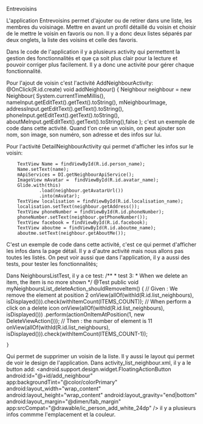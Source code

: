 ﻿Entrevoisins

L'application Entrevoisins permet d'ajouter ou de retirer dans une liste, les membres du voisinage. 
Mettre en avant un profil détaillé du voisin et choisir de le mettre le voisin en favoris ou non.
Il y a donc deux listes  séparés par deux onglets, la liste des voisins et celle des favoris.

Dans le code de l'application il y a plusieurs activity qui permettent la gestion des fonctionnalités
 et que ça soit plus clair pour la lecture et pouvoir corriger plus facilement.
Il y a donc une activité pour gérer chaque fonctionnalité.

Pour l'ajout de voisin c'est l'activité AddNeighbourActivity:
 @OnClick(R.id.create)
    void addNeighbour() {
        Neighbour neighbour = new Neighbour(
                System.currentTimeMillis(),
                nameInput.getEditText().getText().toString(),
                mNeighbourImage,
                addressInput.getEditText().getText().toString(),
                phoneInput.getEditText().getText().toString(),
                aboutMeInput.getEditText().getText().toString(),false
        );
c'est un exemple de code dans cette activité. Quand t'on crée un voisin,
on peut ajouter son nom, son image, son numéro, son adresse et des infos sur lui.

Pour l'activité DetailNeighbourActivity qui permet d'afficher les infos sur le voisin:

        TextView Name = findViewById(R.id.person_name);
        Name.setText(name);
        mApiServices = DI.getNeighbourApiService();
        ImageView mAvatar =  findViewById(R.id.avatar_name);
        Glide.with(this)
                .load(neighbour.getAvatarUrl())
                .into(mAvatar);
        TextView localisation = findViewById(R.id.localisation_name);
        localisation.setText(neighbour.getAddress());
        TextView phoneNumber = findViewById(R.id.phoneNumber);
        phoneNumber.setText(neighbour.getPhoneNumber());
        TextView facebook = findViewById(R.id.facebook);
        TextView aboutme = findViewById(R.id.aboutme_name);
        aboutme.setText(neighbour.getAboutMe());

C'est un exemple de code dans cette activité, c'est ce qui permet d'afficher les infos dans la page détail.
Il y a d'autre activité mais nous allons pas toutes les listés.
On peut voir aussi que dans l'application, il y a aussi des tests, pour tester les fonctionnalités;

Dans NeighboursListTest, il y a ce test:
 /**
     * test 3:
     * When we delete an item, the item is no more shown
     */
    @Test
    public void myNeighboursList_deleteAction_shouldRemoveItem() {
        // Given : We remove the element at position 2
        onView(allOf(withId(R.id.list_neighbours), isDisplayed())).check(withItemCount(ITEMS_COUNT));
        // When perform a click on a delete icon
        onView(allOf(withId(R.id.list_neighbours), isDisplayed()))
                .perform(actionOnItemAtPosition(1, new DeleteViewAction()));
        // Then : the number of element is 11
        onView(allOf(withId(R.id.list_neighbours), isDisplayed())).check(withItemCount(ITEMS_COUNT-1));

    }
Qui permet de supprimer un voisin de la liste.
Il y aussi le layout qui permet de voir le design de l'application.
Dans activity_list_neighbour.xml, il y a le button add:
<android.support.design.widget.FloatingActionButton
        android:id="@+id/add_neighbour"
        app:backgroundTint="@color/colorPrimary"
        android:layout_width="wrap_content"
        android:layout_height="wrap_content"
        android:layout_gravity="end|bottom"
        android:layout_margin="@dimen/fab_margin"
        app:srcCompat="@drawable/ic_person_add_white_24dp" />
il y a plusieurs infos commme l'emplacement et la couleur.
 





 
